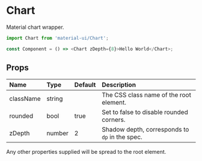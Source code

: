 Chart
=====

Material chart wrapper.

```js
import Chart from 'material-ui/Chart';

const Component = () => <Chart zDepth={8}>Hello World</Chart>;
```

Props
-----

| Name | Type | Default | Description |
|:-----|:-----|:--------|:------------|
| className | string |  | The CSS class name of the root element. |
| rounded | bool | true | Set to false to disable rounded corners. |
| zDepth | number | 2 | Shadow depth, corresponds to `dp` in the spec. |

Any other properties supplied will be spread to the root element.
